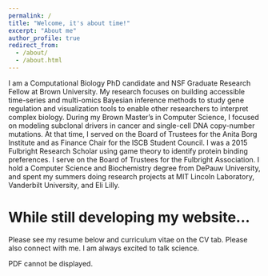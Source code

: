 ```yaml
---
permalink: /
title: "Welcome, it's about time!"
excerpt: "About me"
author_profile: true
redirect_from: 
  - /about/
  - /about.html
---
```


 I am a Computational Biology PhD candidate and NSF Graduate Research Fellow at Brown University. My research focuses on building accessible time-series and multi-omics Bayesian inference methods to study gene regulation and visualization tools to enable other researchers to interpret complex biology. During my Brown Master’s in Computer Science, I focused on modeling subclonal drivers in cancer and single-cell DNA copy-number mutations. At that time, I served on the Board of Trustees for the Anita Borg Institute and as Finance Chair for the ISCB Student Council. I was a 2015 Fulbright Research Scholar using game theory to identify protein binding preferences. I serve on the Board of Trustees for the Fulbright Association. I hold a Computer Science and Biochemistry degree from DePauw University, and spent my summers doing research projects at MIT Lincoln Laboratory, Vanderbilt University, and Eli Lilly.

# While still developing my website... 
Please see my resume below and curriculum vitae on the CV tab. Please also connect with me. I am always excited to talk science.
<object width="400" height="500" type="application/pdf" data="files/cv_conard.pdf?#zoom=85&scrollbar=0&toolbar=0&navpanes=0">
    <p>PDF cannot be displayed.</p>
</object>
